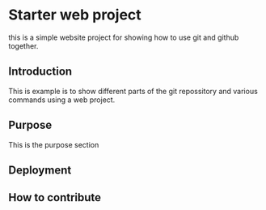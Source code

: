 # Starter web project
this is a simple website project for showing how to use git and github together.

## Introduction
This is example is to show different parts of the git repossitory  and various commands using a web project.

## Purpose
This is the purpose section

## Deployment

## How to contribute


